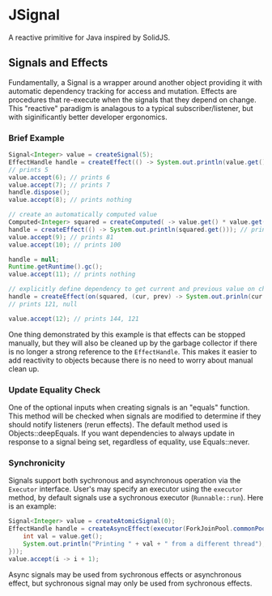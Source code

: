 # JSignal

A reactive primitive for Java inspired by SolidJS.

## Signals and Effects

Fundamentally, a Signal is a wrapper around another object providing it with automatic dependency tracking for access and mutation. Effects are procedures that re-execute when the signals that they depend on change. This "reactive" paradigm is analagous to a typical subscriber/listener, but with siginificantly better developer ergonomics.

### Brief Example

```java
Signal<Integer> value = createSignal(5);
EffectHandle handle = createEffect(() -> System.out.println(value.get()));
// prints 5
value.accept(6); // prints 6
value.accept(7); // prints 7
handle.dispose();
value.accept(8); // prints nothing

// create an automatically computed value
Computed<Integer> squared = createComputed( -> value.get() * value.get());
handle = createEffect(() -> System.out.println(squared.get())); // prints 64
value.accept(9); // prints 81
value.accept(10); // prints 100

handle = null;
Runtime.getRuntime().gc();
value.accept(11); // prints nothing

// explicitly define dependency to get current and previous value on change
handle = createEffect(on(squared, (cur, prev) -> System.out.prinln(cur + ", " + prev)));
// prints 121, null

value.accept(12); // prints 144, 121
```

One thing demonstrated by this example is that effects can be stopped manually, but they will also be cleaned up by the garbage collector if there is no longer a strong reference to the `EffectHandle`. This makes it easier to add reactivity to objects because there is no need to worry about manual clean up.

### Update Equality Check

One of the optional inputs when creating signals is an "equals" function. This method will be checked when signals are modified to determine if they should notify listeners (rerun effects). The default method used is Objects::deepEquals. If you want dependencies to always update in response to a signal being set, regardless of equality, use Equals::never.

### Synchronicity

Signals support both sychronous and asynchronous operation via the `Executor` interface. User's may specify an executor using the `executor` method, by default signals use a sychronous executor (`Runnable::run`). Here is an example:

```java
Signal<Integer> value = createAtomicSignal(0);
EffectHandle handle = createAsyncEffect(executor(ForkJoinPool.commonPool(), () -> {
    int val = value.get();
    System.out.println("Printing " + val + " from a different thread");
}));
value.accept(i -> i + 1);
```

Async signals may be used from sychronous effects or asynchronous effect, but sychronous signal may only be used from sychronous effects.
